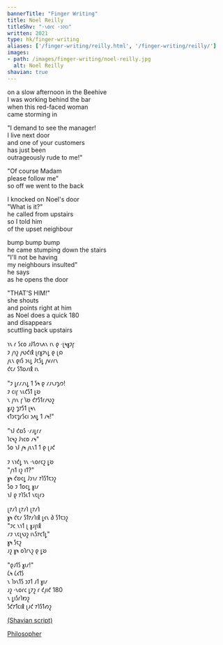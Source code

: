 ```yaml
---
bannerTitle: "Finger Writing" 
title: Noel Reilly
titleShv: "·𐑯𐑴𐑩𐑤 ·𐑮𐑲𐑤𐑦"
written: 2021
type: hk/finger-writing
aliases: ['/finger-writing/reilly.html', '/finger-writing/reilly/']
images:
- path: /images/finger-writing/noel-reilly.jpg 
  alt: Noel Reilly
shavian: true
---
```


<div class="latin">

on a slow afternoon in the Beehive  
I was working behind the bar  
when this red-faced woman  
came storming in  


"I demand to see the manager!  
I live next door  
and one of your customers  
has just been  
outrageously rude to me!"


"Of course Madam  
please follow me"  
so off we went to the back


I knocked on Noel's door  
"What is it?"  
he called from upstairs  
so I told him  
of the upset neighbour


bump bump bump  
he came stumping down the stairs  
"I'll not be having  
my neighbours insulted"  
he says  
as he opens the door


"THAT'S HIM!"  
she shouts  
and points right at him  
as Noel does a quick 180  
and disappears  
scuttling back upstairs
</div>

<div class="shavian">

𐑪𐑯 𐑩 𐑕𐑤𐑴 𐑨𐑓𐑑𐑼𐑯𐑵𐑯 𐑦𐑯 𐑞 ·𐑚𐑰𐑣𐑲𐑝  
𐑲 𐑢𐑪𐑟 𐑢𐑻𐑒𐑦𐑙 𐑚𐑩𐑣𐑲𐑯𐑛 𐑞 𐑚𐑸  
𐑢𐑧𐑯 𐑞𐑦𐑕 𐑮𐑧𐑛 𐑓𐑱𐑕𐑛 𐑢𐑫𐑥𐑩𐑯  
𐑒𐑱𐑥 𐑕𐑑𐑹𐑥𐑦𐑙 𐑦𐑯  

"𐑲 𐑛𐑩𐑥𐑨𐑯𐑛 𐑑 𐑕𐑰 𐑞 𐑥𐑨𐑯𐑨𐑡𐑼!  
𐑲 𐑤𐑦𐑝 𐑯𐑧𐑒𐑕𐑑 𐑛𐑹  
𐑯 𐑢𐑪𐑯 𐑝 𐑘𐑹 𐑒𐑳𐑕𐑑𐑩𐑥𐑻𐑟  
𐑣𐑨𐑟 𐑡𐑳𐑕𐑑 𐑚𐑰𐑯  
𐑬𐑑𐑮𐑱𐑡𐑩𐑕𐑤𐑦 𐑮𐑵𐑛 𐑑 𐑥𐑰!"  

"𐑪𐑓 𐑒𐑹𐑕 ·𐑥𐑨𐑛𐑩𐑥  
𐑐𐑤𐑰𐑟 𐑓𐑪𐑤𐑴 𐑥𐑰"  
𐑕𐑴 𐑪𐑓 𐑢𐑰 𐑢𐑧𐑯𐑑 𐑑 𐑞 𐑚𐑨𐑒  

𐑲 𐑯𐑪𐑒𐑛 𐑪𐑯 ·𐑯𐑴𐑩𐑤𐑟 𐑛𐑹  
"𐑢𐑪𐑑 𐑦𐑟 𐑦𐑑?"  
𐑣𐑰 𐑒𐑹𐑤𐑛 𐑓𐑮𐑪𐑥 𐑳𐑐𐑕𐑑𐑱𐑮𐑟  
𐑕𐑴 𐑲 𐑑𐑴𐑤𐑛 𐑣𐑦𐑥  
𐑪𐑓 𐑞 𐑳𐑐𐑕𐑧𐑑 𐑯𐑱𐑚𐑩𐑮  

𐑚𐑳𐑥𐑐 𐑚𐑳𐑥𐑐 𐑚𐑳𐑥𐑐  
𐑣𐑰 𐑒𐑱𐑥 𐑕𐑑𐑳𐑥𐑐𐑦𐑙 𐑛𐑬𐑯 𐑔 𐑕𐑑𐑱𐑮𐑟  
"𐑲𐑤 𐑯𐑪𐑑 𐑚 𐑣𐑨𐑝𐑦𐑙  
𐑥𐑲 𐑯𐑱𐑚𐑻𐑟 𐑦𐑯𐑕𐑳𐑤𐑑𐑛"  
𐑣𐑰 𐑕𐑱𐑟  
𐑨𐑟 𐑣𐑰 𐑴𐑐𐑩𐑯𐑟 𐑞 𐑛𐑹  

"𐑞𐑨𐑑𐑕 𐑣𐑦𐑥!"  
𐑖𐑰 𐑖𐑬𐑑𐑕  
𐑯 𐑐𐑶𐑯𐑑𐑕 𐑮𐑲𐑑 𐑨𐑑 𐑣𐑦𐑥  
𐑨𐑟 ·𐑯𐑴𐑩𐑤 𐑛𐑳𐑟 𐑩 𐑒𐑢𐑦𐑒 180  
𐑯 𐑛𐑦𐑕𐑩𐑐𐑽𐑟  
𐑕𐑒𐑳𐑑𐑤𐑦𐑙 𐑚𐑨𐑒 𐑳𐑐𐑕𐑑𐑺𐑟

[(Shavian script)](/shavian/intro)

</div>

[Philosopher](https://www.swindonadvertiser.co.uk/news/11136446.the-time-an-outrageous-pub-landlord-managed-to-get-swindon-into-the-new-york-times/)
